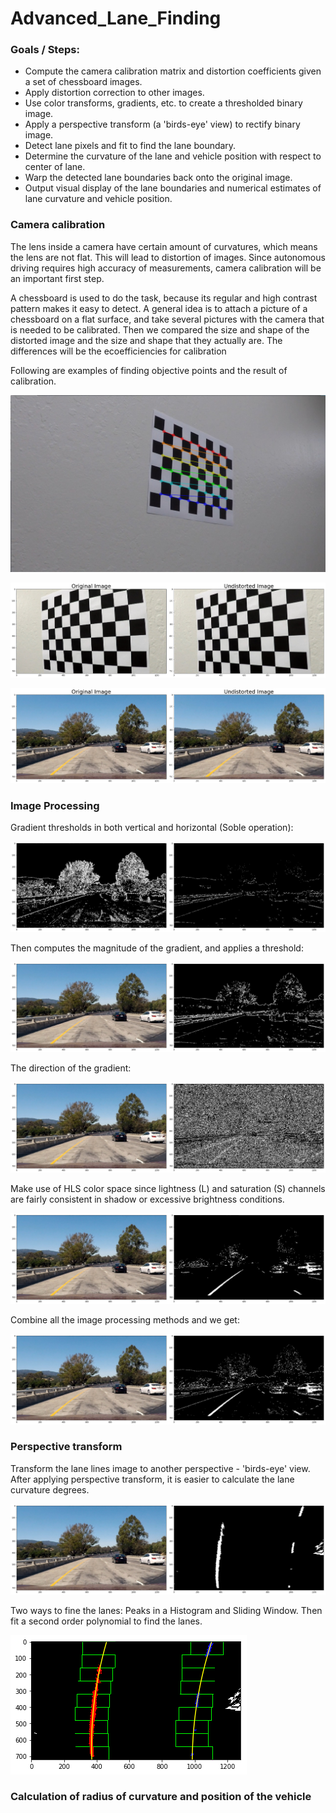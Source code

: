 # Advanced_Lane_Finding

### Goals / Steps:

* Compute the camera calibration matrix and distortion coefficients given a set of chessboard images.
* Apply distortion correction to other images.
* Use color transforms, gradients, etc. to create a thresholded binary image.
* Apply a perspective transform (a 'birds-eye' view) to rectify binary image.
* Detect lane pixels and fit to find the lane boundary.
* Determine the curvature of the lane and vehicle position with respect to center of lane.
* Warp the detected lane boundaries back onto the original image.
* Output visual display of the lane boundaries and numerical estimates of lane curvature and vehicle position.



### Camera calibration

The lens inside a camera have certain amount of curvatures, which means the lens are not flat. This will lead to distortion of images. Since autonomous driving requires high accuracy of measurements, camera calibration will be an important first step.

A chessboard is used to do the task, because its regular and high contrast pattern makes it easy to detect. A general idea is to attach a picture of a chessboard on a flat surface, and take several pictures with the camera that is needed to be calibrated. Then we compared the size and shape of the distorted image and the size and shape that they actually are. The differences will be the ecoefficiencies for calibration

Following are examples of finding objective points and the result of calibration.

![](calibresult.png)

![](p4_undist_chessboard.png)

![](p4_undist_example.png)



### Image Processing

Gradient thresholds in both vertical and horizontal (Soble operation):

![](p4_sobel_x_y.png)

Then computes the magnitude of the gradient, and applies a threshold:

![](p4_mag.png)

The direction of the gradient:

![](p4_dir.png)

Make use of HLS color space since lightness (L) and saturation (S) channels are fairly consistent in shadow or excessive brightness conditions.

![](p4_hls.png)

Combine all the image processing methods and we get:

![](p4_combined.png)



### Perspective transform

Transform the lane lines image to another perspective - 'birds-eye' view. After applying perspective transform, it is easier to calculate the lane curvature degrees.

![](p4_pt.png)

Two ways to fine the lanes: Peaks in a Histogram and Sliding Window. Then fit a second order polynomial to find the lanes.

![](p4_sliding.png)



### Calculation of radius of curvature and position of the vehicle

